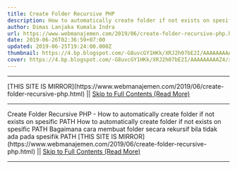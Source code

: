```yaml
---
title: Create Folder Recursive PHP
description: How to automatically create folder if not exists on spesific PATH
author: Dimas Lanjaka Kumala Indra
url: https://www.webmanajemen.com/2019/06/create-folder-recursive-php.html
date: 2019-06-26T02:36:59+07:00
updated: 2019-06-25T19:24:00.000Z
thumbnail: https://4.bp.blogspot.com/-G8uvcGY1HKk/XRJ2h07bE2I/AAAAAAAAAZ4/xFxE1oVc6nctLlNdnpbGx-xvqOADFqcfQCLcBGAs/s1600/iconfinder_folder_black_PHP_51814.png
cover: https://4.bp.blogspot.com/-G8uvcGY1HKk/XRJ2h07bE2I/AAAAAAAAAZ4/xFxE1oVc6nctLlNdnpbGx-xvqOADFqcfQCLcBGAs/s1600/iconfinder_folder_black_PHP_51814.png
---
```


<hr/> [THIS SITE IS MIRROR](https://www.webmanajemen.com/2019/06/create-folder-recursive-php.html) || <a href="https://www.webmanajemen.com/2019/06/create-folder-recursive-php.html" rel="follow" class="button" id="read-more">Skip to Full Contents (Read More)</a> <hr/> Create Folder Recursive PHP - How to automatically create folder if not exists on spesific PATH How to automatically create folder if not exists on spesific PATH
Bagaimana cara membuat folder secara rekursif bila tidak ada pada spesifik PATH

<?php
//define document root first define document ro <hr/> [THIS SITE IS MIRROR](https://www.webmanajemen.com/2019/06/create-folder-recursive-php.html) || <a href="https://www.webmanajemen.com/2019/06/create-folder-recursive-php.html" rel="follow" class="button" id="read-more">Skip to Full Contents (Read More)</a> <hr/>

<script>
    if (location.host.includes('dimaslanjaka12')) {
      location.replace('https://www.webmanajemen.com/2019/06/create-folder-recursive-php.html');
    }
  </script>